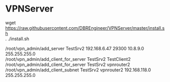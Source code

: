 # VPNServer

wget https://raw.githubusercontent.com/DBREngineer/VPNServer/master/install.sh<br>
. ./install.sh<br>

/root/vpn_admin/add_server TestSrv2 192.168.6.47 29300 10.8.9.0 255.255.255.0<br>
/root/vpn_admin/add_client_for_server TestSrv2 TestClient2<br>
/root/vpn_admin/add_client_for_server TestSrv2 vpnrouter2<br>
/root/vpn_admin/add_client_subnet TestSrv2 vpnrouter2 192.168.118.0 255.255.255.0<br>
